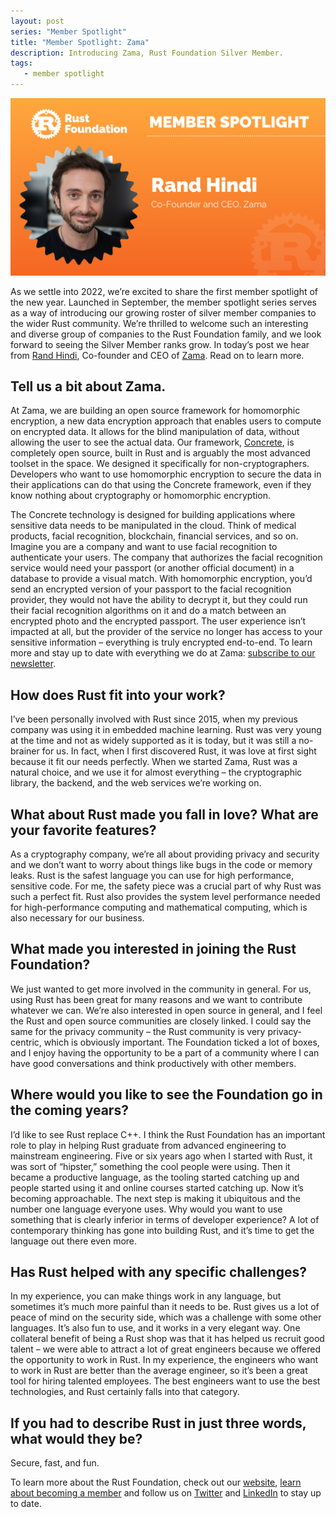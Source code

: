 ```yaml
---
layout: post
series: "Member Spotlight"
title: "Member Spotlight: Zama"
description: Introducing Zama, Rust Foundation Silver Member.
tags:
   - member spotlight
---
```


![Rand Hindi](/img/posts/2022-01-27-member-spotlight-zama/member_spotlight_rand_hindi.png)

As we settle into 2022, we’re excited to share the first member spotlight of the new year. Launched in September, the member spotlight series serves as a way of introducing our growing roster of silver member companies to the wider Rust community. We’re thrilled to welcome such an interesting and diverse group of companies to the Rust Foundation family, and we look forward to seeing the Silver Member ranks grow. In today’s post we hear from [Rand Hindi](https://twitter.com/randhindi), Co-founder and CEO of [Zama](https://zama.ai/). Read on to learn more.

## Tell us a bit about Zama.

At Zama, we are building an open source framework for homomorphic encryption, a new data encryption approach that enables users to compute on encrypted data. It allows for the blind manipulation of data, without allowing the user to see the actual data. Our framework, [Concrete](https://zama.ai/concrete/), is completely open source, built in Rust and is arguably the most advanced toolset in the space. We designed it specifically for non-cryptographers. Developers who want to use homomorphic encryption to secure the data in their applications can do that using the Concrete framework, even if they know nothing about cryptography or homomorphic encryption.

The Concrete technology is designed for building applications where sensitive data needs to be manipulated in the cloud. Think of medical products, facial recognition, blockchain, financial services, and so on. Imagine you are a company and want to use facial recognition to authenticate your users. The company that authorizes the facial recognition service would need your passport (or another official document) in a database to provide a visual match. With homomorphic encryption, you’d send an encrypted version of your passport to the facial recognition provider, they would not have the ability to decrypt it, but they could run their facial recognition algorithms on it and do a match between an encrypted photo and the encrypted passport. The user experience isn’t impacted at all, but the provider of the service no longer has access to your sensitive information – everything is truly encrypted end-to-end. To learn more and stay up to date with everything we do at Zama: [subscribe to our newsletter](https://zamafhe.substack.com/).

## How does Rust fit into your work?

I’ve been personally involved with Rust since 2015, when my previous company was using it in embedded machine learning. Rust was very young at the time and not as widely supported as it is today, but it was still a no-brainer for us. In fact, when I first discovered Rust, it was love at first sight because it fit our needs perfectly. When we started Zama, Rust was a natural choice, and we use it for almost everything – the cryptographic library, the backend, and the web services we’re working on.

## What about Rust made you fall in love? What are your favorite features?

As a cryptography company, we’re all about providing privacy and security and we don’t want to worry about things like bugs in the code or memory leaks. Rust is the safest language you can use for high performance, sensitive code. For me, the safety piece was a crucial part of why Rust was such a perfect fit. Rust also provides the system level performance needed for high-performance computing and mathematical computing, which is also necessary for our business.

## What made you interested in joining the Rust Foundation?

We just wanted to get more involved in the community in general. For us, using Rust has been great for many reasons and we want to contribute whatever we can. We’re also interested in open source in general, and I feel the Rust and open source communities are closely linked. I could say the same for the privacy community – the Rust community is very privacy-centric, which is obviously important. The Foundation ticked a lot of boxes, and I enjoy having the opportunity to be a part of a community where I can have good conversations and think productively with other members.

## Where would you like to see the Foundation go in the coming years?

I’d like to see Rust replace C++. I think the Rust Foundation has an important role to play in helping Rust graduate from advanced engineering to mainstream engineering. Five or six years ago when I started with Rust, it was sort of “hipster,” something the cool people were using. Then it became a productive language, as the tooling started catching up and people started using it and online courses started catching up. Now it’s becoming approachable. The next step is making it ubiquitous and the number one language everyone uses. Why would you want to use something that is clearly inferior in terms of developer experience? A lot of contemporary thinking has gone into building Rust, and it’s time to get the language out there even more.

## Has Rust helped with any specific challenges? 

In my experience, you can make things work in any language, but sometimes it’s much more painful than it needs to be. Rust gives us a lot of peace of mind on the security side, which was a challenge with some other languages. It’s also fun to use, and it works in a very elegant way. One collateral benefit of being a Rust shop was that it has helped us recruit good talent – we were able to attract a lot of great engineers because we offered the opportunity to work in Rust. In my experience, the engineers who want to work in Rust are better than the average engineer, so it’s been a great tool for hiring talented employees. The best engineers want to use the best technologies, and Rust certainly falls into that category.

## If you had to describe Rust in just three words, what would they be?

Secure, fast, and fun.


To learn more about the Rust Foundation, check out our [website](https://foundation.rust-lang.org/), [learn about becoming a member](https://foundation.rust-lang.org/info/become-a-member/) and follow us on [Twitter](https://twitter.com/rust_foundation) and [LinkedIn](https://www.linkedin.com/company/rust-foundation/) to stay up to date.
